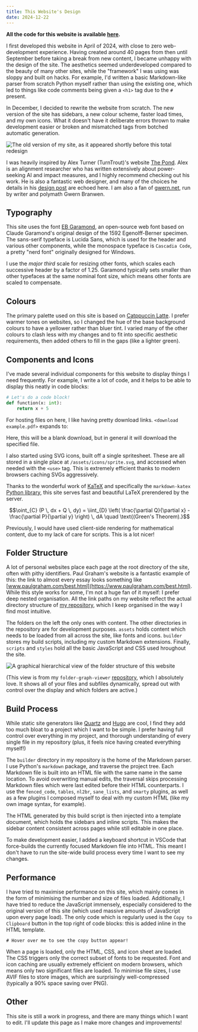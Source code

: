 ```yaml
---
title: This Website's Design
date: 2024-12-22
---
```


**All the code for this website is available [here](https://github.com/AK1089/ak1089.github.io).**

I first developed this website in April of 2024, with close to zero web-development experience. Having created around 40 pages from then until September before taking a break from new content, I became unhappy with the design of the site. The aesthetics seemed underdeveloped compared to the beauty of many other sites, while the "framework" I was using was sloppy and built on hacks. For example, I'd written a basic Markdown-like parser from scratch Python myself rather than using the existing one, which led to things like code comments being given a `<h1>` tag due to the `#` present.

In December, I decided to rewrite the website from scratch. The new version of the site has sidebars, a new colour scheme, faster load times, and my own icons. What it doesn't have it deliberate errors thrown to make development easier or broken and mismatched tags from botched automatic generation.

![The old version of my site, as it appeared shortly before this total redesign](old-site.avif)

I was heavily inspired by Alex Turner (TurnTrout)'s website [The Pond](https://turntrout.com/launch). Alex is an alignment researcher who has written extensively about power-seeking AI and impact measures, and I highly recommend checking out his work. He is also a fantastic web designer, and many of the choices he details in his [design post](https://turntrout.com/design) are echoed here. I am also a fan of [gwern.net](https://gwern.net/), run by writer and polymath Gwern Branwen.

## Typography

This site uses the font [EB Garamond](https://fonts.google.com/specimen/EB+Garamond), an open-source web font based on Claude Garamond's original design of the 1592 Egenolff-Berner specimen. The sans-serif typeface is <span style="font-family: var(--text-sans); font-size: 0.9rem;">Lucida Sans</span>, which is used for the header and various other components, while the monospace typeface is `Cascadia Code`, a pretty "nerd font" originally designed for Windows.

I use the *major third* scale for resizing other fonts, which scales each successive header by a factor of 1.25. Garamond typically sets smaller than other typefaces at the same nominal font size, which means other fonts are scaled to compensate.

## Colours

The primary palette used on this site is based on [Catppuccin Latte](https://catppuccin.com/palette). I prefer warmer tones on websites, so I changed the hue of the base background colours to have a yellower rather than bluer tint. I varied many of the other colours to clash less with my changes and to fit into specific aesthetic requirements, then added others to fill in the gaps (like a <span style="color: var(--lime)">lighter green</span>).

## Components and Icons

I've made several individual components for this website to display things I need frequently. For example, I write a lot of code, and it helps to be able to display this neatly in code blocks:

```python
# Let's do a code block!
def function(x: int):
    return x + 5
```

For hosting files on here, I like having pretty download links. `<​download example.pdf>` expands to:

<download example.pdf>

Here, this will be a blank download, but in general it will download the specified file.

I also started using SVG icons, built off a single spritesheet. These are all stored in a single place at `/assets/icons/sprite.svg`, and accessed when needed with the `<​use>` tag. This is extremely efficient thanks to modern browsers caching SVGs aggressively.

Thanks to the wonderful work of [KaTeX](https://katex.org/) and specifically the `markdown-katex` [Python library](https://pypi.org/project/markdown-katex/), this site serves fast and beautiful LaTeX prerendered by the server.

```math
\oint_{C} (P \, dx + Q \, dy) = \iint_{D} \left( \frac{\partial Q}{\partial x} - \frac{\partial P}{\partial y} \right) \, dA \quad \text{(Green's Theorem).}
```

Previously, I would have used client-side rendering for mathematical content, due to my lack of care for scripts. This is a lot nicer!

## Folder Structure

A lot of personal websites place each page at the root directory of the site, often with pithy identifiers. Paul Graham's website is a fantastic example of this: the link to almost every essay looks something like [www.paulgraham.com/best.html](https://www.paulgraham.com/best.html). While this style works for some, I'm not a huge fan of it myself: I prefer deep nested organisation. All the link paths on my website reflect the actual directory structure of [my repository](https://github.com/AK1089/ak1089.github.io), which I keep organised in the way I find most intuitive.

The folders on the left the only ones with content. The other directories in the repository are for development purposes. `assets` holds content which needs to be loaded from all across the site, like fonts and icons. `builder` stores my build scripts, including my custom Markdown extensions. Finally, `scripts` and `styles` hold all the basic JavaScript and CSS used hroughout the site.

![A graphical hierarchical view of the folder structure of this website](folder-viewer.avif)

(This view is from my `folder-graph-viewer` [repository](https://github.com/AK1089/folder-graph-viewer), which I absolutely love. It shows all of your files and subfiles dynamically, spread out with control over the display and which folders are active.)

## Build Process

While static site generators like [Quartz](https://quartz.jzhao.xyz/) and [Hugo](https://gohugo.io/) are cool, I find they add too much bloat to a project which I want to be simple. I prefer having full control over everything in my project, and thorough understanding of every single file in my repository (plus, it feels nice having created everything myself!)

The `builder` directory in my repository is the home of the Markdown parser. I use Python's `markdown` package, and traverse the project tree. Each Markdown file is built into an HTML file with the same name in the same location. To avoid overwriting manual edits, the traversal skips processing Markdown files which were last edited before their HTML counterparts. I use the `fenced_code`, `tables`, `nl2br`, `sane_lists`, and `smarty` plugins, as well as a few plugins I composed myself to deal with my custom HTML (like my own image syntax, for example).

The HTML generated by this build script is then injected into a template document, which holds the sidebars and inline scripts. This makes the sidebar content consistent across pages while still editable in one place.

To make development easier, I added a keyboard shortcut in VSCode that force-builds the currently focused Markdown file into HTML. This meant I don't have to run the site-wide build process every time I want to see my changes.

## Performance

I have tried to maximise performance on this site, which mainly comes in the form of minimising the number and size of files loaded. Additionally, I have tried to reduce the JavaScript immensely, especially considered to the original version of this site (which used massive amounts of JavaScript upon every page load). The only code which is regularly used is the `Copy to Clipboard` button in the top right of code blocks: this is added inline in the HTML template.

```demo
# Hover over me to see the copy button appear!
```

When a page is loaded, only the HTML, CSS, and icon sheet are loaded. The CSS triggers only the correct subset of fonts to be requested. Font and icon caching are usually extremely efficient on modern browsers, which means only two significant files are loaded. To minimise file sizes, I use AVIF files to store images, which are surprisingly well-compressed (typically a 90% space saving over PNG).

## Other

This site is still a work in progress, and there are many things which I want to edit. I'll update this page as I make more changes and improvements!